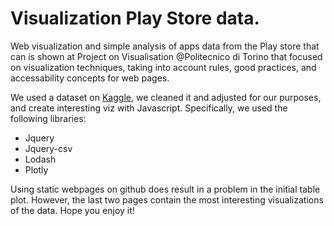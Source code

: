 # Visualization Play Store data.

Web visualization and simple analysis of apps data from the Play store that can is shown at <a href='https://faviasono.github.io/visualizationPlayStoreData/'></a>
Project on Visualisation @Politecnico di Torino that focused on visualization techniques, taking into account rules, good practices, and accessability concepts for web pages. 

We used a dataset on <a href="https://www.kaggle.com/lava18/google-play-store-apps">Kaggle</a>, we cleaned it and adjusted for our purposes, and create interesting viz with Javascript.  Specifically, we used the following libraries:

* Jquery
* Jquery-csv
* Lodash
* Plotly

Using static webpages on github does result in a problem in the initial table plot. However, the last two pages contain the most interesting visualizations of the data.
Hope you enjoy it!



